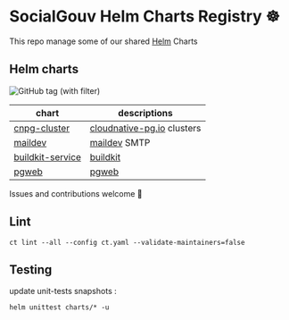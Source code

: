 # SocialGouv Helm Charts Registry ☸️

This repo manage some of our shared [Helm](https://helm.sh) Charts

## Helm charts

![GitHub tag (with filter)](https://img.shields.io/github/v/tag/socialgouv/helm-charts)

| chart                                         | descriptions                                            |
| --------------------------------------------- | ------------------------------------------------------- |
| [cnpg-cluster](./charts/cnpg-cluster)         | [cloudnative-pg.io](https://cloudnative-pg.io) clusters |
| [maildev](./charts/maildev)                   | [maildev](https://github.com/maildev/maildev) SMTP      |
| [buildkit-service](./charts/buildkit-service) | [buildkit](https://github.com/moby/buildkit)            |
| [pgweb](./charts/pgweb)                       | [pgweb](https://hub.docker.com/r/sosedoff/pgweb)        |

Issues and contributions welcome 🤗

## Lint

```
ct lint --all --config ct.yaml --validate-maintainers=false
```

## Testing

update unit-tests snapshots :

```
helm unittest charts/* -u
```
